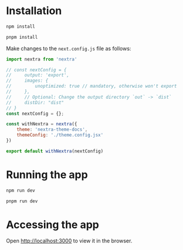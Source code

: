 # Installation

```bash
npm install
```

```bash
pnpm install
```

Make changes to the `next.config.js` file as follows:

```js
import nextra from 'nextra'

// const nextConfig = {
//     output: 'export',
//     images: {
//         unoptimized: true // mandatory, otherwise won't export
//     },
//     // Optional: Change the output directory `out` -> `dist`
//     distDir: "dist"
// }
const nextConfig = {};

const withNextra = nextra({
    theme: 'nextra-theme-docs',
    themeConfig: './theme.config.jsx'
})

export default withNextra(nextConfig)
```

# Running the app

```bash
npm run dev
```

```bash
pnpm run dev
```

# Accessing the app

Open [http://localhost:3000](http://localhost:3000) to view it in the browser.